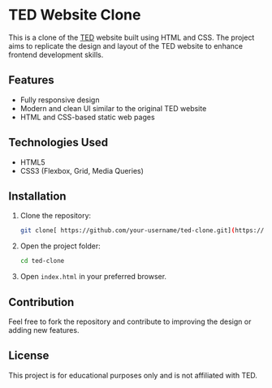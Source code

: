 # TED Website Clone

This is a clone of the [TED](https://www.ted.com/) website built using HTML and CSS. The project aims to replicate the design and layout of the TED website to enhance frontend development skills.

## Features
- Fully responsive design
- Modern and clean UI similar to the original TED website
- HTML and CSS-based static web pages

## Technologies Used
- HTML5
- CSS3 (Flexbox, Grid, Media Queries)

## Installation
1. Clone the repository:
   ```sh
   git clone[ https://github.com/your-username/ted-clone.git](https://github.com/sandhyasawalkar1999/TEDS.git)
   ```
2. Open the project folder:
   ```sh
   cd ted-clone
   ```
3. Open `index.html` in your preferred browser.

## Contribution
Feel free to fork the repository and contribute to improving the design or adding new features.

## License
This project is for educational purposes only and is not affiliated with TED.

